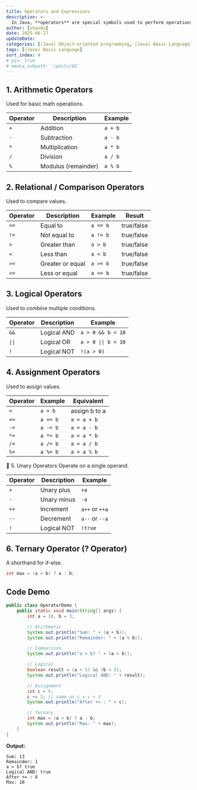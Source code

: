 ```yaml
---
title: Operators and Expressions
description: >-
  In Java, **operators** are special symbols used to perform operations on variables and values. An **expression** is a combination of variables, operators, and values that produces a result.
author: [shandy]
date: 2025-06-17
updateDate: 
categories: [(Java) Object-oriented programming, (Java) Basic Language]
tags: [(Java) Basic Language]
sort_index: 4
# pin: true
# media_subpath: '/posts/02'
---
```


## 1. Arithmetic Operators
Used for basic math operations.

| Operator | Description         | Example |
| -------- | ------------------- | ------- |
| `+`      | Addition            | `a + b` |
| `-`      | Subtraction         | `a - b` |
| `*`      | Multiplication      | `a * b` |
| `/`      | Division            | `a / b` |
| `%`      | Modulus (remainder) | `a % b` |


## 2. Relational / Comparison Operators
Used to compare values.

| Operator | Description      | Example  | Result     |
| -------- | ---------------- | -------- | ---------- |
| `==`     | Equal to         | `a == b` | true/false |
| `!=`     | Not equal to     | `a != b` | true/false |
| `>`      | Greater than     | `a > b`  | true/false |
| `<`      | Less than        | `a < b`  | true/false |
| `>=`     | Greater or equal | `a >= b` | true/false |
| `<=`     | Less or equal    | `a <= b` | true/false |

## 3. Logical Operators
Used to combine multiple conditions.

| Operator | Description | Example           |  
| -------- | ----------- | ----------------- | 
| `&&`     | Logical AND | `a > 0 && b < 10` | 
| `\|\|`         | Logical OR | `a > 0 \|\| b < 10` |
| `!`      | Logical NOT | `!(a > 0)`        | 

## 4. Assignment Operators
Used to assign values.

| Operator | Example  | Equivalent    |
| -------- | -------- | ------------- |
| `=`      | `a = b`  | assign b to a |
| `+=`     | `a += b` | `a = a + b`   |
| `-=`     | `a -= b` | `a = a - b`   |
| `*=`     | `a *= b` | `a = a * b`   |
| `/=`     | `a /= b` | `a = a / b`   |
| `%=`     | `a %= b` | `a = a % b`   |

🔹 5. Unary Operators
Operate on a single operand.

| Operator | Description | Example        |
| -------- | ----------- | -------------- |
| `+`      | Unary plus  | `+a`           |
| `-`      | Unary minus | `-a`           |
| `++`     | Increment   | `a++` or `++a` |
| `--`     | Decrement   | `a--` or `--a` |
| `!`      | Logical NOT | `!true`        |

## 6. Ternary Operator (? Operator)
A shorthand for if-else.

```java
int max = (a > b) ? a : b;
```

## Code Demo
```java
public class OperatorDemo {
    public static void main(String[] args) {
        int a = 10, b = 3;

        // Arithmetic
        System.out.println("Sum: " + (a + b));
        System.out.println("Remainder: " + (a % b));

        // Comparison
        System.out.println("a > b? " + (a > b));

        // Logical
        boolean result = (a > 5) && (b < 5);
        System.out.println("Logical AND: " + result);

        // Assignment
        int c = 5;
        c += 3; // same as c = c + 3
        System.out.println("After += : " + c);

        // Ternary
        int max = (a > b) ? a : b;
        System.out.println("Max: " + max);
    }
}
```
**Output:**
```console
Sum: 13
Remainder: 1
a > b? true
Logical AND: true
After += : 8
Max: 10
```